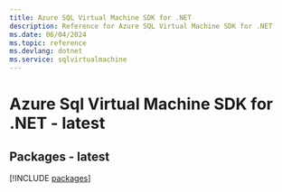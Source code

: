 ```yaml
---
title: Azure SQL Virtual Machine SDK for .NET
description: Reference for Azure SQL Virtual Machine SDK for .NET
ms.date: 06/04/2024
ms.topic: reference
ms.devlang: dotnet
ms.service: sqlvirtualmachine
---
```

# Azure Sql Virtual Machine SDK for .NET - latest
## Packages - latest
[!INCLUDE [packages](sql-virtual-machine-index.md)]